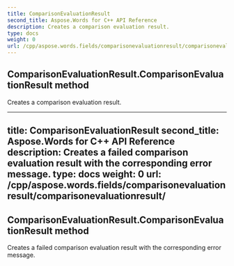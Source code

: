 ```yaml
---
title: ComparisonEvaluationResult
second_title: Aspose.Words for C++ API Reference
description: Creates a comparison evaluation result. 
type: docs
weight: 0
url: /cpp/aspose.words.fields/comparisonevaluationresult/comparisonevaluationresult/
---
```

## ComparisonEvaluationResult.ComparisonEvaluationResult method


Creates a comparison evaluation result. 

---
title: ComparisonEvaluationResult
second_title: Aspose.Words for C++ API Reference
description: Creates a failed comparison evaluation result with the corresponding error message. 
type: docs
weight: 0
url: /cpp/aspose.words.fields/comparisonevaluationresult/comparisonevaluationresult/
---
## ComparisonEvaluationResult.ComparisonEvaluationResult method


Creates a failed comparison evaluation result with the corresponding error message. 

